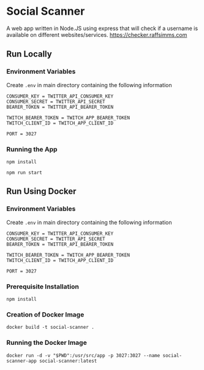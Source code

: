# Social Scanner
 A web app written in Node.JS using express that will check if a username is available on different websites/services.
 https://checker.raffsimms.com

## Run Locally

### Environment Variables
Create `.env` in main directory containing the following information
```
CONSUMER_KEY = TWITTER_API_CONSUMER_KEY
CONSUMER_SECRET = TWITTER_API_SECRET
BEARER_TOKEN = TWITTER_API_BEARER_TOKEN

TWITCH_BEARER_TOKEN = TWITCH_APP_BEARER_TOKEN
TWITCH_CLIENT_ID = TWITCH_APP_CLIENT_ID

PORT = 3027
```

### Running the App
`npm install`

`npm run start`

## Run Using Docker

### Environment Variables
Create `.env` in main directory containing the following information
```
CONSUMER_KEY = TWITTER_API_CONSUMER_KEY
CONSUMER_SECRET = TWITTER_API_SECRET
BEARER_TOKEN = TWITTER_API_BEARER_TOKEN

TWITCH_BEARER_TOKEN = TWITCH_APP_BEARER_TOKEN
TWITCH_CLIENT_ID = TWITCH_APP_CLIENT_ID

PORT = 3027
```

### Prerequisite Installation
`npm install`

### Creation of Docker Image
`docker build -t social-scanner .`

### Running the Docker Image
`docker run -d -v "$PWD":/usr/src/app -p 3027:3027 --name social-scanner-app social-scanner:latest`
